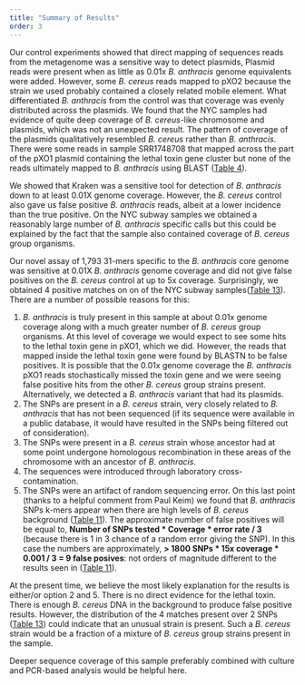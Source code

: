 ```yaml
---
title: "Summary of Results"
order: 3
---
```


Our control experiments showed that direct mapping of sequences reads from the metagenome was a sensitive way to detect plasmids,  Plasmid reads were present when as little as 0.01x *B. anthracis* genome equivalents were added.  However, some *B. cereus* reads mapped to pXO2 because the strain we used probably contained a closely related mobile element.  What differentiated *B. anthracis* from the control was that coverage was evenly distributed across the plasmids.  We found that the NYC samples had evidence of quite deep coverage of *B. cereus*-like chromosome and plasmids, which was not an unexpected result.  The pattern of coverage of the plasmids qualitatively resembled *B. cereus* rather than *B. anthracis*. There were some reads in sample SRR1748708 that mapped across the part of the pXO1 plasmid containing the lethal toxin gene cluster but none of the reads ultimately mapped to *B. anthracis* using BLAST ([Table 4](#table-4)). 

We showed that Kraken was a sensitive tool for detection of *B. anthracis* down to at least 0.01X genome coverage.  However, the *B. cereus* control also gave us false positive *B. anthracis* reads, albeit at a lower incidence than the true positive.  On the NYC subway samples we obtained a reasonably large number of *B. anthracis* specific calls but this could be explained by the fact that the sample also contained coverage of *B. cereus* group organisms.

Our novel assay of 1,793 31-mers specific to the  *B. anthracis* core genome was sensitive at 0.01X *B. anthracis* genome coverage and did not give false positives on the *B. cereus* control at up to 5x coverage.  Surprisingly, we obtained 4 positive matches on on of the NYC subway samples([Table 13](#table-13)). There are a number of possible reasons for this:

1.  *B. anthracis* is truly present in this sample at about 0.01x genome coverage along with a much greater number of *B. cereus* group organisms.  At this level of coverage we would expect to see some hits to the lethal toxin gene in pXO1, which we did. However, the reads that mapped inside the lethal toxin gene were found by BLASTN to be false positives.  It is possible that the 0.01x genome coverage the *B. anthracis* pXO1 reads stochastically missed the toxin gene and we were seeing false positive hits from the other *B. cereus* group strains present. Alternatively, we detected a *B. anthracis* variant that had its plasmids.
2.  The SNPs are present in a *B. cereus* strain, very closely related to *B. anthracis* that has not been sequenced (if its sequence were available in a public database, it would have resulted in the SNPs being filtered out of consideration).
3.  The SNPs were present in a *B. cereus* strain whose ancestor had at some point undergone homologous recombination in these areas of the chromosome with an ancestor of *B. anthracis*.
4.  The sequences were introduced through laboratory cross-contamination.
5.  The SNPs were an artifact of random sequencing error.  On this last point (thanks to a helpful comment from Paul Keim) we found that *B. anthracis* SNPs k-mers appear when there are high levels of *B. cereus* background ([Table 11](#table-11)). The approximate number of false positives will be equal to, **Number of SNPs tested * Coverage * error rate / 3**  (because there is 1 in 3 chance of a random error giving the SNP).  In this case the numbers are approximately, **> 1800 SNPs  * 15x coverage * 0.001 / 3 = 9 false posives**: not orders of magnitude different to the results seen in ([Table 11](#table-11)).

At the present time, we believe the most likely explanation for the results is either/or option 2 and 5.  There is no direct evidence for the lethal toxin.  There is enough *B. cereus* DNA in the background to produce false positive results.  However, the distribution of the 4 matches present over 2 SNPs ([Table 13](#table-13)) could indicate that an unusual strain is present.  Such a *B. cereus* strain would be a fraction of a mixture of *B. cereus* group strains present in the sample.  

Deeper sequence coverage of this sample preferably combined with culture and PCR-based analysis would be helpful here.
